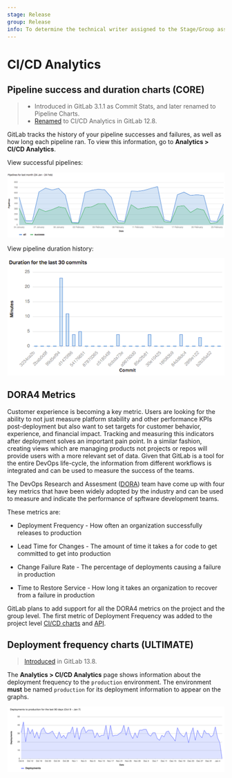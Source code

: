 ```yaml
---
stage: Release
group: Release
info: To determine the technical writer assigned to the Stage/Group associated with this page, see https://about.gitlab.com/handbook/engineering/ux/technical-writing/#assignments
---
```


# CI/CD Analytics

## Pipeline success and duration charts **(CORE)**

> - Introduced in GitLab 3.1.1 as Commit Stats, and later renamed to Pipeline Charts.
> - [Renamed](https://gitlab.com/gitlab-org/gitlab/-/issues/38318) to CI/CD Analytics in GitLab 12.8.

GitLab tracks the history of your pipeline successes and failures, as well as how long each pipeline
ran. To view this information, go to **Analytics > CI/CD Analytics**.

View successful pipelines:

![Successful pipelines](img/pipelines_success_chart.png)

View pipeline duration history:

![Pipeline duration](img/pipelines_duration_chart.png)

## DORA4 Metrics 

Customer experience is becoming a key metric. Users are looking for the ability to not just  measure platform stability and other performance KPIs post-deployment but also want to set targets for customer behavior, experience, and financial impact. Tracking and measuring this indicators after deployment solves an important pain point. In a similar fashion, creating views which are managing products not projects or repos will provide users with a more relevant set of data. Given that GitLab is a tool for the entire DevOps life-cycle, the information from different workflows is integrated and can be used to measure the success of the teams.

The DevOps Research and Assesment ([DORA](https://cloud.google.com/blog/products/devops-sre/the-2019-accelerate-state-of-devops-elite-performance-productivity-and-scaling)) team have come up with four key metrics that have been widely adopted by the industry and can be used to measure and indicate the performance of spftware development teams.

These metrics are:

* Deployment Frequency - How often an organization successfully releases to production

* Lead Time for Changes - The amount of time it takes a for code to get committed to get into production

* Change Failure Rate - The percentage of deployments causing a failure in production

* Time to Restore Service - How long it takes an organization to recover from a failure in production

GitLab plans to add support for all the DORA4 metrics on the project and the group level. The first metric of Deployment Frequency was added to the project level [CI/CD charts](ci_cd_analytics.html#deployment-frequency-charts) and [API]( ../../api/project_analytics.md).

## Deployment frequency charts **(ULTIMATE)**

> [Introduced](https://gitlab.com/gitlab-org/gitlab/-/issues/275991) in GitLab 13.8.

The **Analytics > CI/CD Analytics** page shows information about the deployment frequency to the
`production` environment. The environment **must** be named `production` for its deployment
information to appear on the graphs.

![Deployment frequency](img/deployment_frequency_chart_v13_8.png)
